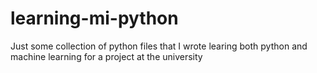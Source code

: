 # learning-mi-python
Just some collection of python files that I wrote learing both python and machine learning for a project at the university 